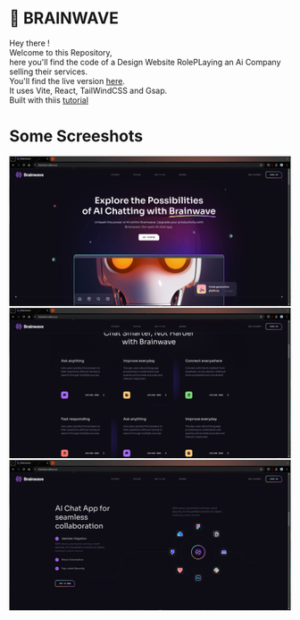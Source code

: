 # 🤖 BRAINWAVE
Hey there !<br/>
Welcome to this Repository, <br/>
here you'll find the code of a Design Website RolePLaying an Ai Company selling their services.<br/>
You'll find the live version [here](https://brainwave.zakary.xyz).<br/>
It uses Vite, React, TailWindCSS and Gsap.<br/>
Built with thiis [tutorial](youtube.com)


# Some Screeshots 

![](https://github.com/MountainEnjoyer/brainwave/blob/main/Readme/HERO.png)
![](https://github.com/MountainEnjoyer/brainwave/blob/main/Readme/CARDS.png)
![](https://github.com/MountainEnjoyer/brainwave/blob/main/Readme/WHEEL.png)
